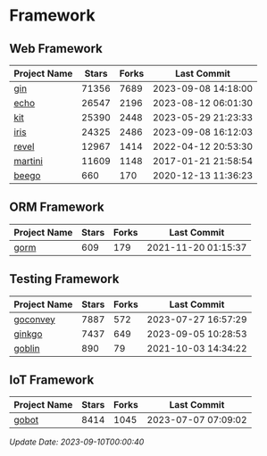 # Framework

## Web Framework
| Project Name | Stars | Forks | Last Commit |
| ------------ | ----- | ----- | ----------- |
| [gin](https://github.com/gin-gonic/gin) | 71356 | 7689 | 2023-09-08 14:18:00 |
| [echo](https://github.com/labstack/echo) | 26547 | 2196 | 2023-08-12 06:01:30 |
| [kit](https://github.com/go-kit/kit) | 25390 | 2448 | 2023-05-29 21:23:33 |
| [iris](https://github.com/kataras/iris) | 24325 | 2486 | 2023-09-08 16:12:03 |
| [revel](https://github.com/revel/revel) | 12967 | 1414 | 2022-04-12 20:53:30 |
| [martini](https://github.com/go-martini/martini) | 11609 | 1148 | 2017-01-21 21:58:54 |
| [beego](https://github.com/astaxie/beego) | 660 | 170 | 2020-12-13 11:36:23 |

## ORM Framework
| Project Name | Stars | Forks | Last Commit |
| ------------ | ----- | ----- | ----------- |
| [gorm](https://github.com/jinzhu/gorm) | 609 | 179 | 2021-11-20 01:15:37 |

## Testing Framework
| Project Name | Stars | Forks | Last Commit |
| ------------ | ----- | ----- | ----------- |
| [goconvey](https://github.com/smartystreets/goconvey) | 7887 | 572 | 2023-07-27 16:57:29 |
| [ginkgo](https://github.com/onsi/ginkgo) | 7437 | 649 | 2023-09-05 10:28:53 |
| [goblin](https://github.com/franela/goblin) | 890 | 79 | 2021-10-03 14:34:22 |

## IoT Framework
| Project Name | Stars | Forks | Last Commit |
| ------------ | ----- | ----- | ----------- |
| [gobot](https://github.com/hybridgroup/gobot) | 8414 | 1045 | 2023-07-07 07:09:02 |

*Update Date: 2023-09-10T00:00:40*